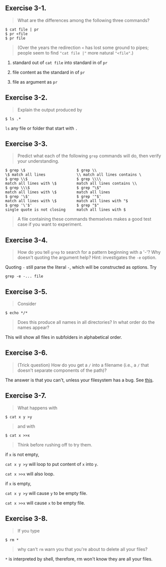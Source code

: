 ## Exercise 3-1.
> What are the differences among the following three commands?
```
$ cat file | pr
$ pr <file
$ pr file
```
> (Over the years the redirection `<` has lost some ground to pipes; people seem to find `"cat file |"` more natural `"<file"`.)

1. standard out of `cat file` into standard in of `pr`

2. file content as the standard in of `pr`

3. file as argument as `pr`

## Exercise 3-2.
> Explain the output produced by
```
$ ls .*
```

`ls` any file or folder that start with `.`

## Exercise 3-3.
> Predict what each of the following `grep` commands will do, then verify your understanding.
```
$ grep \$                       $ grep \\
\$ match all lines              \\ match all lines contains \
$ grep \\$                      $ grep \\\\
match all lines with \$         match all lines contains \\
$ grep \\\$                     $ grep "\$"
match all lines with \$         match all lines
$ grep '\$'                     $ grep '"$'
match all lines with \$         match all lines with "$
$ grep '\'$'                    $ grep "$"
single quote is not closing     match all lines with $
```
> A file containing these commands themselves makes a good test case if you want to experiment.

## Exercise 3-4.
> How do you tell `grep` to search for a pattern beginning with a '-'? Why doesn't quoting the argument help? Hint: investigates the `-e` option.

Quoting `-` still parse the literal `-`, which will be constructed as options. Try
```
grep -e -... file
```

## Exercise 3-5.
> Consider
```
$ echo */*
```
> Does this produce all names in all directories? In what order do the names appear?

This will show all files in subfolders in alphabetical order.

## Exercise 3-6.
> (Trick question) How do you get a `/` into a filename (i.e., a `/` that doesn't separate components of the path)?

The answer is that you can't, unless your filesystem has a bug. See [this](https://stackoverflow.com/questions/9847288/is-it-possible-to-use-in-a-filename).

## Exercise 3-7.
> What happens with
```
$ cat x y >y
```
> and with
```
$ cat x >>x
```
> Think before rushing off to try them.

if `x` is not empty,

`cat x y >y` will loop to put content of `x` into `y`.

`cat x >>x` will also loop.

if `x` is empty,

`cat x y >y` will cause `y` to be empty file.

`cat x >>x` will cause `x` to be empty file.

## Exercise 3-8.
> If you type
```
$ rm *
```
> why can't `rm` warn you that you're about to delete all your files?

`*` is interpreted by shell, therefore, rm won't know they are all your files.
